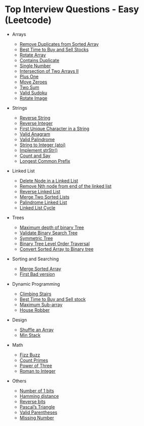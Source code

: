 # Top Interview Questions - Easy \(Leetcode\)

* Arrays 
  * [Remove Duplicates from Sorted Array ](../difficulty-based-problem-index/leetcode-easy/leetcode-26-remove-duplicates-from-sorted-array.md)
  * [Best Time to Buy and Sell Stocks ](../difficulty-based-problem-index/leetcode-easy/leetcode-121-best-time-to-buy-and-sell-stock.md)
  * [Rotate Array ](../difficulty-based-problem-index/leetcode-medium/leetcode-189-rotate-array.md)
  * [Contains Duplicate ](../difficulty-based-problem-index/leetcode-easy/leetcode-217-contains-duplicate.md)
  * [Single Number](../difficulty-based-problem-index/leetcode-easy/leetcode-136-single-number.md)
  * [Intersection of Two Arrays II](../difficulty-based-problem-index/leetcode-easy/leetcode-350-intersection-of-two-array-ii.md)
  * [Plus One ](../difficulty-based-problem-index/leetcode-easy/leetcode-66-plus-one.md)
  * [Move Zeroes ](../difficulty-based-problem-index/leetcode-easy/leetcode-283-move-zeroes.md)
  * [Two Sum ](../difficulty-based-problem-index/leetcode-easy/leetcode-1-two-sum.md)
  * [Valid Sudoku ](../difficulty-based-problem-index/leetcode-medium/leetcode-36-valid-sudoku.md)
  * [Rotate Image](../difficulty-based-problem-index/leetcode-medium/leetcode-48-rotate-image.md)
* Strings

  * [Reverse String ](../difficulty-based-problem-index/leetcode-easy/leetcode-344-reverse-string.md)
  * [Reverse Integer ](../difficulty-based-problem-index/leetcode-easy/leetcode-7-reverse-integer.md)
  * [First Unique Character in a String ](../difficulty-based-problem-index/leetcode-easy/leetcode-387-first-unique-character-in-a-string.md)
  * [Valid Anagram ](../difficulty-based-problem-index/leetcode-easy/leetcode-242-valid-anagram.md)
  * [Valid Palindrome ](../difficulty-based-problem-index/leetcode-easy/leetcode-125-valid-palindrome.md)
  * [String to Integer \(atoi\) ](../difficulty-based-problem-index/leetcode-medium/leetcode-8-string-to-integer-atoi.md)
  * [Implement strStr\(\) ](../difficulty-based-problem-index/leetcode-easy/leetcode-28-implement-strstr.md)
  * [Count and Say ](../difficulty-based-problem-index/leetcode-medium/leetcode-38-count-and-say.md)
  * [Longest Common Prefix ](../difficulty-based-problem-index/leetcode-medium/leetcode-14-longest-common-prefix.md)

* Linked List 

  * [Delete Node in a Linked List ](../difficulty-based-problem-index/leetcode-easy/leetcode-237-delete-node-in-a-linked-list.md)
  * [Remove Nth node from end of the linked list ](../difficulty-based-problem-index/leetcode-medium/leetcode-19-remove-nth-node-from-end-of-list.md)
  * [Reverse Linked List ](../difficulty-based-problem-index/leetcode-easy/leetcode-206-reverse-linked-list.md)
  * [Merge Two Sorted Lists ](../difficulty-based-problem-index/leetcode-easy/leetcode-21-merge-two-sorted-lists.md)
  * [Palindrome Linked List ](../difficulty-based-problem-index/leetcode-easy/leetcode-234-palindrome-linked-list.md)
  * [Linked List Cycle ](../difficulty-based-problem-index/leetcode-easy/leetcode-141-linked-list-cycle.md)

* Trees 

  * [Maximum depth of binary Tree ](../difficulty-based-problem-index/leetcode-easy/leetcode-104-maximum-depth-of-binary-tree.md)
  * [Validate Binary Search Tree ](../difficulty-based-problem-index/leetcode-medium/leetcode-98-validate-binary-search-tree.md)
  * [Symmetric Tree ](../difficulty-based-problem-index/leetcode-easy/leetcode-101-symmetric-tree.md)
  * [Binary Tree Level Order Traversal ](../difficulty-based-problem-index/leetcode-medium/leetcode-102-binary-tree-level-order-traversal.md)
  * [Convert Sorted Array to Binary tree ](../difficulty-based-problem-index/leetcode-easy/leetcode-108-convert-sorted-array-to-binary-search-tree.md)

* Sorting and Searching 

  * [Merge Sorted Array ](../difficulty-based-problem-index/leetcode-easy/leetcode-88-merge-sorted-array.md)
  * [First Bad version ](../difficulty-based-problem-index/leetcode-easy/leetcode-278-first-bad-version.md)

* Dynamic Programming 

  * [Climbing Stairs ](../difficulty-based-problem-index/leetcode-easy/leetcode-70-climbing-stairs.md)
  * [Best Time to Buy and Sell stock](../difficulty-based-problem-index/leetcode-easy/leetcode-121-best-time-to-buy-and-sell-stock.md) 
  * [Maximum Sub-array ](../difficulty-based-problem-index/leetcode-easy/leetcode-53-maximum-subarray.md)
  * [House Robber ](../difficulty-based-problem-index/leetcode-medium/leetcode-198-house-robber.md)

* Design 

  * [Shuffle an Array ](../difficulty-based-problem-index/leetcode-medium/leetcode-384-shuffle-an-array.md)
  * [Min Stack](../difficulty-based-problem-index/leetcode-easy/leetcode-155-min-stack.md)

* Math 

  * [Fizz Buzz ](../difficulty-based-problem-index/leetcode-easy/leetcode-412-fizz-buzz.md)
  * [Count Primes ](../difficulty-based-problem-index/leetcode-easy/leetcode-204-count-primes.md)
  * [Power of Three ](../difficulty-based-problem-index/leetcode-easy/leetcode-326-power-of-three.md)
  * [Roman to Integer ](../difficulty-based-problem-index/leetcode-easy/leetcode-13-roman-to-integer.md)

* Others 
  * [Number of 1 bits ](../difficulty-based-problem-index/leetcode-easy/leetcode-191-number-of-1-bits.md)
  * [Hamming distance ](../difficulty-based-problem-index/leetcode-easy/leetcode-461-hamming-distance.md)
  * [Reverse bits ](../difficulty-based-problem-index/leetcode-easy/leetcode-190-reverse-bits.md)
  * [Pascal’s Triangle ](../difficulty-based-problem-index/leetcode-easy/leetcode-118-pascals-triangle.md)
  * [Valid Parentheses ](../difficulty-based-problem-index/leetcode-easy/leetcode-20-valid-parentheses.md)
  * [Missing Number](../difficulty-based-problem-index/leetcode-easy/leetcode-268-missing-number.md)

